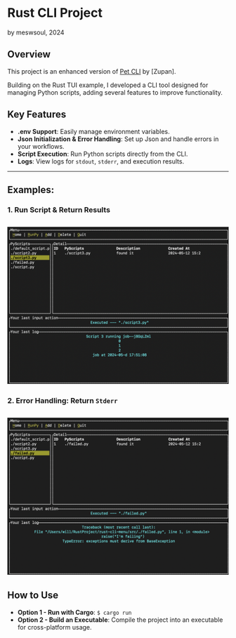 # Rust CLI Project
by meswsoul, 2024

## Overview
This project is an enhanced version of [Pet CLI](`https://github.com/zupzup/rust-commandline-example`) by [Zupan].

Building on the Rust TUI example, I developed a CLI tool designed for managing Python scripts, adding several features to improve functionality.

## Key Features
- **.env Support**: Easily manage environment variables.
- **Json Initialization & Error Handling**: Set up Json and handle errors in your workflows.
- **Script Execution**: Run Python scripts directly from the CLI.
- **Logs**: View logs for `stdout`, `stderr`, and execution results.

---
## Examples:

### 1. Run Script & Return Results
![Example Image](images/run_page_example.png)
---
### 2. Error Handling: Return `Stderr`
![Example Image](images/fail_log_example.png)
---


## How to Use

- **Option 1 - Run with Cargo**: `$ cargo run`
- **Option 2 - Build an Executable**: Compile the project into an executable for cross-platform usage.

